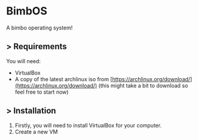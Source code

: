 # BimbOS
A bimbo operating system!

## > Requirements

You will need:
 - VirtualBox
 - A copy of the latest archlinux iso from [https://archlinux.org/download/](https://archlinux.org/download/) (this might take a bit to download so feel free to start now)

## > Installation

1. Firstly, you will need to install VirtualBox for your computer.
2. Create a new VM 
